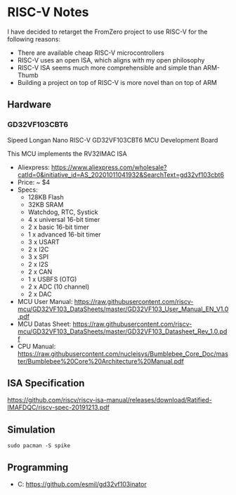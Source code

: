 # RISC-V Notes

I have decided to retarget the FromZero project to use RISC-V for the following reasons:
- There are available cheap RISC-V microcontrollers
- RISC-V uses an open ISA, which aligns with my open philosophy
- RISC-V ISA seems much more comprehensible and simple than ARM-Thumb
- Building a project on top of RISC-V is more novel than on top of ARM

## Hardware

### GD32VF103CBT6

Sipeed Longan Nano RISC-V GD32VF103CBT6 MCU Development Board

This MCU implements the RV32IMAC ISA

- Aliexpress: https://www.aliexpress.com/wholesale?catId=0&initiative_id=AS_20201011041932&SearchText=gd32vf103cbt6
- Price: ~ $4
- Specs:
    - 128KB Flash
    - 32KB SRAM
    - Watchdog, RTC, Systick
    - 4 x universal 16-bit timer
    - 2 x basic 16-bit timer
    - 1 x advanced 16-bit timer
    - 3 x USART
    - 2 x I2C
    - 3 x SPI
    - 2 x I2S
    - 2 x CAN
    - 1 x USBFS (OTG)
    - 2 x ADC (10 channel)
    - 2 x DAC
- MCU User Manual: https://raw.githubusercontent.com/riscv-mcu/GD32VF103_DataSheets/master/GD32VF103_User_Manual_EN_V1.0.pdf
- MCU Datas Sheet: https://raw.githubusercontent.com/riscv-mcu/GD32VF103_DataSheets/master/GD32VF103_Datasheet_Rev_1.0.pdf
- CPU Manual: https://raw.githubusercontent.com/nucleisys/Bumblebee_Core_Doc/master/Bumblebee%20Core%20Architecture%20Manual.pdf

## ISA Specification

https://github.com/riscv/riscv-isa-manual/releases/download/Ratified-IMAFDQC/riscv-spec-20191213.pdf

## Simulation

```
sudo pacman -S spike
```

## Programming

- C: https://github.com/esmil/gd32vf103inator
